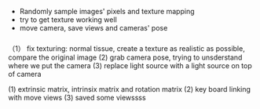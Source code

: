 * Randomly sample images' pixels and texture mapping 
* try to get texture working well
* move camera, save views and cameras' pose 

###
（1） fix texturing: normal tissue, create a texture as realistic as possible, compare the original image
(2) grab camera pose, trying to unsderstand where we put the camera
(3) replace light source with a light source on top of camera


(1) extrinsic matrix, intrinsix matrix and rotation matrix 
(2) key board linking with move views
(3) saved some viewssss
